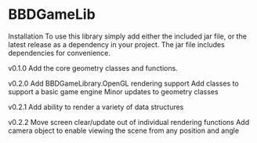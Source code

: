 # BBDGameLib
Installation
To use this library simply add either the included jar file, or the latest release as a dependency in your project.
The jar file includes dependencies for convenience.

v0.1.0
Add the core geometry classes and functions.
 
v0.2.0
Add BBDGameLibrary.OpenGL rendering support
Add classes to support a basic game engine
Minor updates to geometry classes

v0.2.1
Add ability to render a variety of data structures

v0.2.2
Move screen clear/update out of individual rendering functions
Add camera object to enable viewing the scene from any position and angle